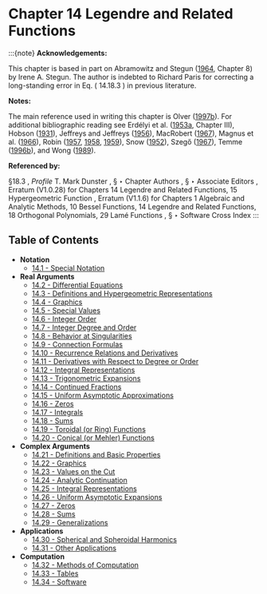 # Chapter 14 Legendre and Related Functions

:::{note}
**Acknowledgements:**

This chapter is based in part on Abramowitz and Stegun ([1964](./bib/index.html#bib24 "Handbook of Mathematical Functions with Formulas, Graphs, and Mathematical Tables"), Chapter 8) by Irene A. Stegun. The author is indebted to Richard Paris for correcting a long-standing error in Eq. ( 14.18.3 ) in previous literature.

**Notes:**

The main reference used in writing this chapter is Olver ([1997b](./bib/O.html#bib1809 "Asymptotics and Special Functions")). For additional bibliographic reading see Erdélyi et al. ([1953a](./bib/E.html#bib751 "Higher Transcendental Functions. Vol. I"), Chapter III), Hobson ([1931](./bib/H.html#bib1092 "The Theory of Spherical and Ellipsoidal Harmonics")), Jeffreys and Jeffreys ([1956](./bib/J.html#bib1166 "Methods of Mathematical Physics")), MacRobert ([1967](./bib/M.html#bib1530 "Spherical Harmonics. An Elementary Treatise on Harmonic Functions with Applications")), Magnus et al. ([1966](./bib/M.html#bib1534 "Formulas and Theorems for the Special Functions of Mathematical Physics")), Robin ([1957](./bib/R.html#bib1959 "Fonctions sphériques de Legendre et fonctions sphéroïdales. Tome I"), [1958](./bib/R.html#bib1960 "Fonctions sphériques de Legendre et fonctions sphéroïdales. Tome II"), [1959](./bib/R.html#bib1961 "Fonctions sphériques de Legendre et fonctions sphéroïdales. Tome III")), Snow ([1952](./bib/S.html#bib2131 "Hypergeometric and Legendre Functions with Applications to Integral Equations of Potential Theory")), Szegő ([1967](./bib/S.html#bib2193 "Orthogonal Polynomials")), Temme ([1996b](./bib/T.html#bib2230 "Special Functions: An Introduction to the Classical Functions of Mathematical Physics")), and Wong ([1989](./bib/W.html#bib2438 "Asymptotic Approximations of Integrals")).

**Referenced by:**

§18.3 , *Profile* T. Mark Dunster , § ‣ Chapter Authors , § ‣ Associate Editors , Erratum (V1.0.28) for Chapters 14 Legendre and Related Functions, 15 Hypergeometric Function , Erratum (V1.1.6) for Chapters 1 Algebraic and Analytic Methods, 10 Bessel Functions, 14 Legendre and Related Functions, 18 Orthogonal Polynomials, 29 Lamé Functions , § ‣ Software Cross Index
:::

## Table of Contents

- <a id="PT1"></a>**Notation**
  - [14.1 - Special Notation](./14.1.md)
- <a id="PT2"></a>**Real Arguments**
  - [14.2 - Differential Equations](./14.2.md)
  - [14.3 - Definitions and Hypergeometric Representations](./14.3.md)
  - [14.4 - Graphics](./14.4.md)
  - [14.5 - Special Values](./14.5.md)
  - [14.6 - Integer Order](./14.6.md)
  - [14.7 - Integer Degree and Order](./14.7.md)
  - [14.8 - Behavior at Singularities](./14.8.md)
  - [14.9 - Connection Formulas](./14.9.md)
  - [14.10 - Recurrence Relations and Derivatives](./14.10.md)
  - [14.11 - Derivatives with Respect to Degree or Order](./14.11.md)
  - [14.12 - Integral Representations](./14.12.md)
  - [14.13 - Trigonometric Expansions](./14.13.md)
  - [14.14 - Continued Fractions](./14.14.md)
  - [14.15 - Uniform Asymptotic Approximations](./14.15.md)
  - [14.16 - Zeros](./14.16.md)
  - [14.17 - Integrals](./14.17.md)
  - [14.18 - Sums](./14.18.md)
  - [14.19 - Toroidal (or Ring) Functions](./14.19.md)
  - [14.20 - Conical (or Mehler) Functions](./14.20.md)
- <a id="PT3"></a>**Complex Arguments**
  - [14.21 - Definitions and Basic Properties](./14.21.md)
  - [14.22 - Graphics](./14.22.md)
  - [14.23 - Values on the Cut](./14.23.md)
  - [14.24 - Analytic Continuation](./14.24.md)
  - [14.25 - Integral Representations](./14.25.md)
  - [14.26 - Uniform Asymptotic Expansions](./14.26.md)
  - [14.27 - Zeros](./14.27.md)
  - [14.28 - Sums](./14.28.md)
  - [14.29 - Generalizations](./14.29.md)
- <a id="PT4"></a>**Applications**
  - [14.30 - Spherical and Spheroidal Harmonics](./14.30.md)
  - [14.31 - Other Applications](./14.31.md)
- <a id="PT5"></a>**Computation**
  - [14.32 - Methods of Computation](./14.32.md)
  - [14.33 - Tables](./14.33.md)
  - [14.34 - Software](./14.34.md)